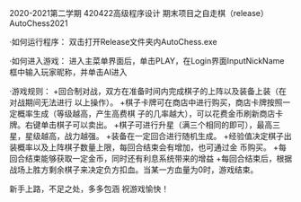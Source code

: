 2020-2021第二学期
420422高级程序设计
期末项目之自走棋（release）
AutoChess2021 

·如何运行程序：
双击打开Release文件夹内AutoChess.exe

·如何进入游戏：
进入主菜单界面后，单击PLAY，在Login界面InputNickName
框中输入玩家昵称，并单击AI进入

·游戏规则：
+回合制对战，双方在准备时间内完成棋子的上阵以及装备上装（在对战期间无法进行
以上操作）。
+棋子卡牌可在商店中进行购买，商店卡牌按照一定概率生成（等级越高，产生高费棋
子的几率越大），可以花费金币刷新商店卡牌。右键单击棋子可以卖出。
+棋子可进行升星（满三个相同的即可），最高三星，星级越高，战力越强。
+装备在一定回合进行随机生成。
+经验值决定棋子出装概率以及上阵棋子数量上限，每回合结束会有增加，也可通过金
币购买。
+每回合结束能够获取一定金币，同时还有利息系统带来的增益
+每回合结束后，根据战场上胜方剩余棋子来决定负方扣血。当某一方血量为0时，游戏结束。

新手上路，不足之处，多多包涵
祝游戏愉快！
